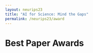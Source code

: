 ```yaml
---
layout: neurips23
title: "AI for Science: Mind the Gaps"
permalink: /neurips23/award
---
```



# Best Paper Awards

